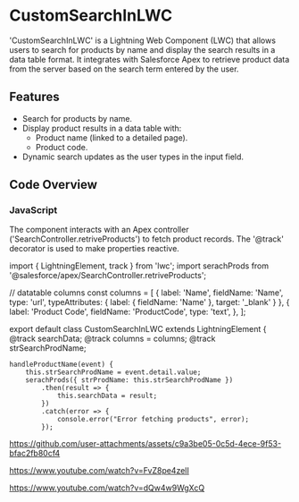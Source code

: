 # CustomSearchInLWC

'CustomSearchInLWC' is a Lightning Web Component (LWC) that allows users to search for products by name and display the search results in a data table format. It integrates with Salesforce Apex to retrieve product data from the server based on the search term entered by the user.

## Features

- Search for products by name.
- Display product results in a data table with:
  - Product name (linked to a detailed page).
  - Product code.
- Dynamic search updates as the user types in the input field.

## Code Overview

### JavaScript

The component interacts with an Apex controller ('SearchController.retriveProducts') to fetch product records. The '@track' decorator is used to make properties reactive. 

import { LightningElement, track } from 'lwc';
import serachProds from '@salesforce/apex/SearchController.retriveProducts';

// datatable columns
const columns = [
    {
        label: 'Name',
        fieldName: 'Name',
        type: 'url',
        typeAttributes: { label: { fieldName: 'Name' }, target: '_blank' }
    },
    {
        label: 'Product Code',
        fieldName: 'ProductCode',
        type: 'text',
    },
];

export default class CustomSearchInLWC extends LightningElement {
    @track searchData;
    @track columns = columns;
    @track strSearchProdName;

    handleProductName(event) {
        this.strSearchProdName = event.detail.value;
        serachProds({ strProdName: this.strSearchProdName })
            .then(result => {
                this.searchData = result;
            })
            .catch(error => {
                console.error("Error fetching products", error);
            });

https://github.com/user-attachments/assets/c9a3be05-0c5d-4ece-9f53-bfac2fb80cf4


https://www.youtube.com/watch?v=FvZ8pe4zelI

https://www.youtube.com/watch?v=dQw4w9WgXcQ
